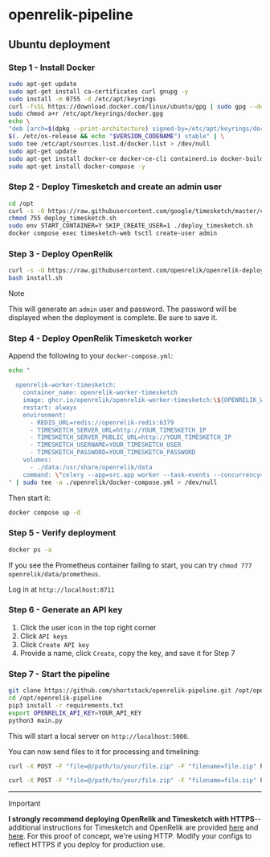 # openrelik-pipeline

## Ubuntu deployment

### Step 1 - Install Docker 
```bash
sudo apt-get update
sudo apt-get install ca-certificates curl gnupg -y
sudo install -m 0755 -d /etc/apt/keyrings
curl -fsSL https://download.docker.com/linux/ubuntu/gpg | sudo gpg --dearmor -o /etc/apt/keyrings/docker.gpg
sudo chmod a+r /etc/apt/keyrings/docker.gpg
echo \
"deb [arch=$(dpkg --print-architecture) signed-by=/etc/apt/keyrings/docker.gpg] https://download.docker.com/linux/ubuntu \
$(. /etc/os-release && echo "$VERSION_CODENAME") stable" | \
sudo tee /etc/apt/sources.list.d/docker.list > /dev/null
sudo apt-get update
sudo apt-get install docker-ce docker-ce-cli containerd.io docker-buildx-plugin docker-compose-plugin -y
sudo apt-get install docker-compose -y
```

### Step 2 - Deploy Timesketch and create an admin user
```bash
cd /opt
curl -s -O https://raw.githubusercontent.com/google/timesketch/master/contrib/deploy_timesketch.sh
chmod 755 deploy_timesketch.sh
sudo env START_CONTAINER=Y SKIP_CREATE_USER=1 ./deploy_timesketch.sh
docker compose exec timesketch-web tsctl create-user admin 
```

### Step 3 - Deploy OpenRelik
```bash
curl -s -O https://raw.githubusercontent.com/openrelik/openrelik-deploy/main/docker/install.sh # Modify this if you want
bash install.sh
```
> [!NOTE]  
> This will generate an `admin` user and password. The password will be displayed when the deployment is complete. Be sure to save it.


### Step 4 - Deploy OpenRelik Timesketch worker
Append the following to your `docker-compose.yml`:
```bash
echo "

  openrelik-worker-timesketch:
    container_name: openrelik-worker-timesketch
    image: ghcr.io/openrelik/openrelik-worker-timesketch:\${OPENRELIK_WORKER_TIMESKETCH_VERSION}
    restart: always
    environment:
      - REDIS_URL=redis://openrelik-redis:6379
      - TIMESKETCH_SERVER_URL=http://YOUR_TIMESKETCH_IP
      - TIMESKETCH_SERVER_PUBLIC_URL=http://YOUR_TIMESKETCH_IP
      - TIMESKETCH_USERNAME=YOUR_TIMESKETCH_USER
      - TIMESKETCH_PASSWORD=YOUR_TIMESKETCH_PASSWORD
    volumes:
      - ./data:/usr/share/openrelik/data
    command: \"celery --app=src.app worker --task-events --concurrency=1 --loglevel=INFO -Q openrelik-worker-timesketch\"
" | sudo tee -a ./openrelik/docker-compose.yml > /dev/null

```
Then start it:
```bash
docker compose up -d
```

### Step 5 - Verify deployment
```bash
docker ps -a
```
If you see the Prometheus container failing to start, you can try `chmod 777 openrelik/data/prometheus`.  

Log in at `http://localhost:8711`

### Step 6 - Generate an API key
1. Click the user icon in the top right corner
2. Click `API keys`
3. Click `Create API key`
4. Provide a name, click `Create`, copy the key, and save it for Step 7 


### Step 7 - Start the pipeline
```bash
git clone https://github.com/shortstack/openrelik-pipeline.git /opt/openrelik-pipeline
cd /opt/openrelik-pipeline
pip3 install -r requirements.txt
export OPENRELIK_API_KEY=YOUR_API_KEY
python3 main.py
```  

This will start a local server on `http://localhost:5000`.  

You can now send files to it for processing and timelining:

```bash
curl -X POST -F "file=@/path/to/your/file.zip" -F "filename=file.zip" http://localhost:5000/api/plaso/upload

curl -X POST -F "file=@/path/to/your/file.zip" -F "filename=file.zip" http://localhost:5000/api/hayabusa/upload

```

  
------------------------------
> [!IMPORTANT]  
> **I strongly recommend deploying OpenRelik and Timesketch with HTTPS**--additional instructions for Timesketch and OpenRelik are provided [here](https://github.com/google/timesketch/blob/master/docs/guides/admin/install.md#4-enable-tls-optional) and [here](https://github.com/openrelik/openrelik.org/blob/main/content/guides/nginx.md). For this proof of concept, we're using HTTP. Modify your configs to reflect HTTPS if you deploy for production use. 